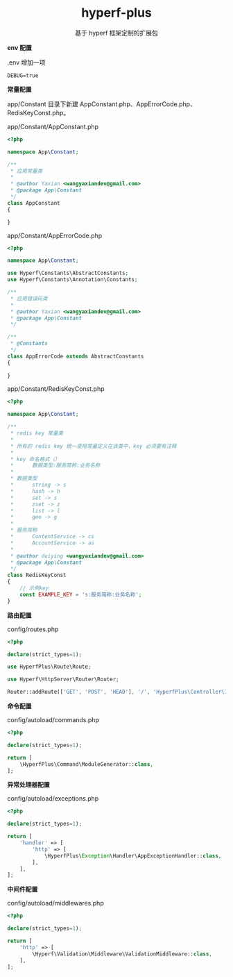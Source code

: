 <h1 align="center">
    hyperf-plus
</h1>

<p align="center">
    基于 hyperf 框架定制的扩展包
</p>

**env 配置**  

.env 增加一项  

```
DEBUG=true
```

**常量配置**  

app/Constant 目录下新建 AppConstant.php、AppErrorCode.php、RedisKeyConst.php。  

app/Constant/AppConstant.php  

```php
<?php

namespace App\Constant;

/**
 * 应用常量类
 *
 * @author Yaxian <wangyaxiandev@gmail.com>
 * @package App\Constant
 */
class AppConstant
{

}
```

app/Constant/AppErrorCode.php 

```php
<?php

namespace App\Constant;

use Hyperf\Constants\AbstractConstants;
use Hyperf\Constants\Annotation\Constants;

/**
 * 应用错误码类
 *
 * @author Yaxian <wangyaxiandev@gmail.com>
 * @package App\Constant
 */

/**
 * @Constants
 */
class AppErrorCode extends AbstractConstants
{
    
}
```

app/Constant/RedisKeyConst.php

```php
<?php

namespace App\Constant;

/**
 * redis key 常量类
 *
 * 所有的 redis key 统一使用常量定义在该类中，key 必须要有注释
 *
 * key 命名格式（）
 *      数据类型:服务简称:业务名称
 *
 * 数据类型
 *      string -> s
 *      hash -> h
 *      set -> s
 *      zset -> z
 *      list -> l
 *      geo -> g
 *
 * 服务简称
 *      ContentService -> cs
 *      AccountService -> as
 *
 * @author duiying <wangyaxiandev@gmail.com>
 * @package App\Constant
 */
class RedisKeyConst
{
    // 示例key
    const EXAMPLE_KEY = 's:服务简称:业务名称';
}
```

**路由配置**  

config/routes.php  

```php
<?php

declare(strict_types=1);

use HyperfPlus\Route\Route;

use Hyperf\HttpServer\Router\Router;

Router::addRoute(['GET', 'POST', 'HEAD'], '/', 'HyperfPlus\Controller\IndexController@handle');
```

**命令配置**  

config/autoload/commands.php  

```php
<?php

declare(strict_types=1);

return [
    \HyperfPlus\Command\ModuleGenerator::class,
];
```

**异常处理器配置**  

config/autoload/exceptions.php  

```php
<?php

declare(strict_types=1);

return [
    'handler' => [
        'http' => [
            \HyperfPlus\Exception\Handler\AppExceptionHandler::class,
        ],
    ],
];
```

**中间件配置**  

config/autoload/middlewares.php  

```php
<?php

declare(strict_types=1);

return [
    'http' => [
        \Hyperf\Validation\Middleware\ValidationMiddleware::class,
    ],
];
```

